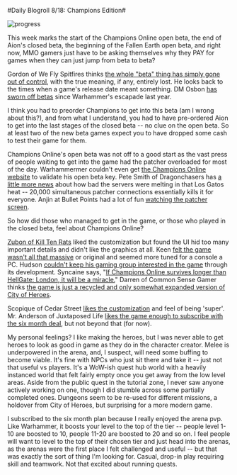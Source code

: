 #Daily Blogroll 8/18: Champions Edition#

![progress](http://westkarana.com/wp-content/uploads/2009/08/progress.jpg "progress")

This week marks the start of the Champions Online open beta, the end of Aion's closed beta, the beginning of the Fallen Earth open beta, and right now, MMO gamers just have to be asking themselves why they PAY for games when they can just jump from beta to beta?

Gordon of We Fly Spitfires thinks [the whole "beta" thing has simply gone out of control](http://blog.weflyspitfires.com/2009/08/17/stop-it-with-the-betas/), with the true meaning, if any, entirely lost. He looks back to the times when a game's release date meant something. DM Osbon [has sworn off betas](http://regolith.wordpress.com/2009/08/17/never-trust-a-beta/) since Warhammer's escapade last year. 

I think you had to preorder Champions to get into this beta (am I wrong about this?), and from what I understand, you had to have pre-ordered Aion to get into the last stages of the closed beta -- no clue on the open beta. So at least two of the new beta games expect you to have dropped some cash to test their game for them.

Champions Online's open beta was not off to a good start as the vast press of people waiting to get into the game had the patcher overloaded for most of the day. Warhammermer couldn't even get [the Champions Online website](http://exploringwar.wordpress.com/2009/08/18/champions-online/) to validate his open beta key. Pete Smith of Dragonchasers has [a little more news](http://dragonchasers.com/2009/08/17/champions-online-ob-off-to-a-rough-start/) about how bad the servers were melting in that Los Gatos heat -- 20,000 simultaneous patcher connections essentially kills it for everyone. Anjin at Bullet Points had a lot of fun [watching the patcher screen](http://bulletpointsblog.blogspot.com/2009/08/played-lately-champions-online.html). 

So how did those who managed to get in the game, or those who played in the closed beta, feel about Champions Online? 

[Zubon of Kill Ten Rats](http://www.killtenrats.com/2009/08/18/champions-online-one-night/) liked the customization but found the UI hid too many important details and didn't like the graphics at all. Keen [felt the game wasn't all that massive](http://www.keenandgraev.com/?p=2826) or original and seemed more tuned for a console a PC. Hudson [couldn't keep his gaming group interested in the game](http://hudshideout.com/blog/?p=2412) through its development. Syncaine says, "[If Champions Online survives longer than HellGate: London, it will be a miracle.](http://syncaine.wordpress.com/2009/08/17/champions-online-my-review-eg-style/)" Darren of Common Sense Gamer thinks [the game is just a recycled and only somewhat expanded version of City of Heroes](http://commonsensegamer.com/?p=1443). 

Scopique of Cedar Street [likes the customization](http://www.cedarstreet.net/2009/08/champions-online.html) and feel of being 'super'. Mr. Anderson of Juxtaposed Life [likes the game enough to subscribe with the six month deal](http://www.xenopulse.com/blog/?p=674), but not beyond that (for now). 

My personal feelings? I like making the heroes, but I was never able to get heroes to look as good in game as they do in the character creator. Melee is underpowered in the arena, and, I suspect, will need some buffing to become viable. It's fine with NPCs who just sit there and take it -- just not that useful vs players. It's a WoW-ish quest hub world with a heavily instanced world that felt fairly empty once you get away from the low level areas. Aside from the public quest in the tutorial zone, I never saw anyone actively working on one, though I did stumble across some partially completed ones. Dungeons seem to be re-used for different missions, a holdover from City of Heroes, but surprising for a more modern game.

I subscribed to the six month plan because I really enjoyed the arena pvp. Like Warhammer, it boosts your level to the top of the tier -- people level 1-10 are boosted to 10, people 11-20 are boosted to 20 and so on. I feel people will want to level to the top of their chosen tier and just head into the arenas, as the arenas were the first place I felt challenged and useful -- but that was exactly the sort of thing I'm looking for. Casual, drop-in play requiring skill and teamwork. Not that excited about running quests.

